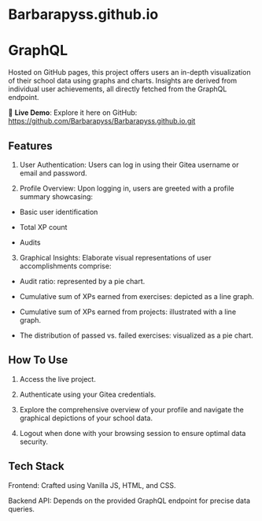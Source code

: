 # Barbarapyss.github.io

# GraphQL

Hosted on GitHub pages, this project offers users an in-depth visualization of their school data using graphs and charts. Insights are derived from individual user achievements, all directly fetched from the GraphQL endpoint.

🔗 **Live Demo**: Explore it here on GitHub: https://github.com/Barbarapyss/Barbarapyss.github.io.git

## Features

1. User Authentication: Users can log in using their Gitea username or email and password.

2. Profile Overview: Upon logging in, users are greeted with a profile summary showcasing:

 - Basic user identification

 - Total XP count

 - Audits

3. Graphical Insights: Elaborate visual representations of user accomplishments comprise:

 - Audit ratio: represented by a pie chart.

 - Cumulative sum of XPs earned from exercises: depicted as a line graph.

 - Cumulative sum of XPs earned from projects: illustrated with a line graph.

 - The distribution of passed vs. failed exercises: visualized as a pie chart.

## How To Use

1. Access the live project.

2. Authenticate using your Gitea credentials.

3. Explore the comprehensive overview of your profile and navigate the graphical depictions of your school data.

4. Logout when done with your browsing session to ensure optimal data security.

## Tech Stack 

Frontend: Crafted using Vanilla JS, HTML, and CSS.

Backend API: Depends on the provided GraphQL endpoint for precise data queries.
